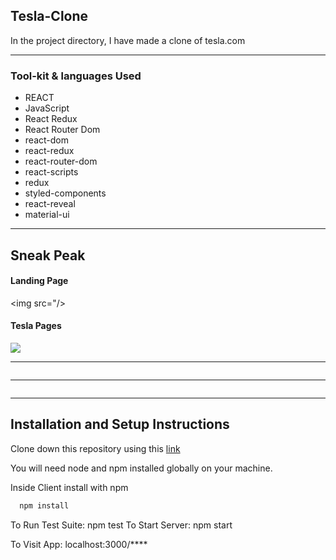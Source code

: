 <h2>Tesla-Clone</h2>
In the project directory, I have made a clone of tesla.com

<hr/>
<h3>Tool-kit & languages Used</h3>

* REACT
* JavaScript
* React Redux
* React Router Dom
* react-dom
* react-redux
* react-router-dom
* react-scripts
* redux
* styled-components
* react-reveal
* material-ui


<hr/>

## Sneak Peak
#### Landing Page
<img src="/>

#### Tesla Pages

<img src="./one.PNG"/>
<hr/>
<img src=""/>
<hr/>
<img src=""/>
<hr/>

## Installation and Setup Instructions
Clone down this repository using this <a href="https://github.com/Anujsharma2590/tesla.com-clone-react-redux">link</a>

You will need node and npm installed globally on your machine. 

Inside Client install with npm


```bash
  npm install
```

To Run Test Suite: npm test To Start Server: npm start

To Visit App: localhost:3000/****
